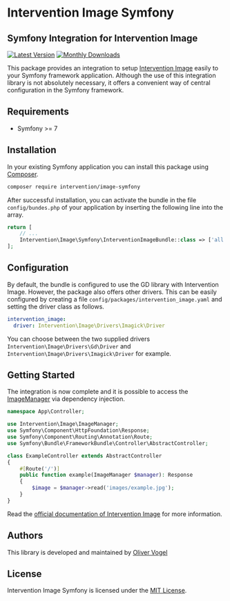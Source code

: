# Intervention Image Symfony
## Symfony Integration for Intervention Image

[![Latest Version](https://img.shields.io/packagist/v/intervention/image-symfony.svg)](https://packagist.org/packages/intervention/image-symfony)
[![Monthly Downloads](https://img.shields.io/packagist/dm/intervention/image-symfony.svg)](https://packagist.org/packages/intervention/image-symfony/stats)

This package provides an integration to setup [Intervention
Image](https://image.intervention.io) easily to your Symfony framework
application. Although the use of this integration library is not absolutely
necessary, it offers a convenient way of central configuration in the Symfony
framework.

## Requirements

- Symfony >= 7

## Installation

In your existing Symfony application you can install this package using [Composer](https://getcomposer.org).

```bash
composer require intervention/image-symfony
```

After successful installation, you can activate the bundle in the file
`config/bundes.php` of your application by inserting the following line into
the array.

```php
return [
    // ...
    Intervention\Image\Symfony\InterventionImageBundle::class => ['all' => true],
];
```

## Configuration

By default, the bundle is configured to use the GD library with Intervention
Image. However, the package also offers other drivers. This can be easily
configured by creating a file `config/packages/intervention_image.yaml` and
setting the driver class as follows. 

```yaml
intervention_image:
  driver: Intervention\Image\Drivers\Imagick\Driver
```

You can choose between the two supplied drivers `Intervention\Image\Drivers\Gd\Driver` and
`Intervention\Image\Drivers\Imagick\Driver` for example.

## Getting Started

The integration is now complete and it is possible to access the [ImageManager](https://image.intervention.io/v3/basics/instantiation)
via dependency injection.

```php
namespace App\Controller;

use Intervention\Image\ImageManager;
use Symfony\Component\HttpFoundation\Response;
use Symfony\Component\Routing\Annotation\Route;
use Symfony\Bundle\FrameworkBundle\Controller\AbstractController;

class ExampleController extends AbstractController
{
    #[Route('/')]
    public function example(ImageManager $manager): Response
    {
        $image = $manager->read('images/example.jpg');
    }
}
```

Read the [official documentation of Intervention Image](https://image.intervention.io) for more information.

## Authors

This library is developed and maintained by [Oliver Vogel](https://intervention.io)

## License

Intervention Image Symfony is licensed under the [MIT License](LICENSE).
